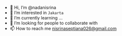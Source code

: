 - 👋 Hi, I’m @nadanisrina
- 👀 I’m interested in ``Jakarta``
- 🌱 I’m currently learning ...
- 💞️ I’m looking for people to collaborate with 
- 📫 How to reach me nisrinaseptiana026@gmail.com

<!---
nadanisrina/nadanisrina is a ✨ special ✨ repository because its `README.md` (this file) appears on your GitHub profile.
You can click the Preview link to take a look at your changes.
--->

